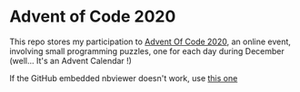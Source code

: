 # Advent of Code 2020
This repo stores my participation to [Advent Of Code 2020](https://adventofcode.com/2020/about), an online event, involving small programming puzzles, one for each day during December (well... It's an Advent Calendar !)

If the GitHub embedded nbviewer doesn't work, use [this one](https://nbviewer.jupyter.org/github/Rowin/AoC/tree/main/)
